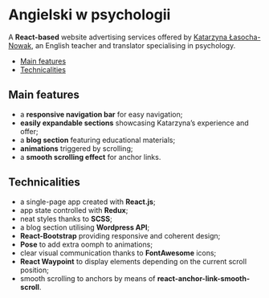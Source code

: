 # Angielski w psychologii

A **React-based** website advertising services offered by [Katarzyna Łasocha-Nowak](https://angielskiwpsychologii.pl/), an English teacher and translator specialising in psychology.

* [Main features](#main-features)
* [Technicalities](#technicalities)

## Main features

* a **responsive navigation bar** for easy navigation;
* **easily expandable sections** showcasing Katarzyna’s experience and offer;
* a **blog section** featuring educational materials;
* **animations** triggered by scrolling;
* a **smooth scrolling effect** for anchor links.

## Technicalities

* a single-page app created with **React.js**;
* app state controlled with **Redux**;
* neat styles thanks to **SCSS**;
* a blog section utilising **Wordpress API**;
* **React-Bootstrap** providing responsive and coherent design;
* **Pose** to add extra oomph to animations;
* clear visual communication thanks to **FontAwesome** icons;
* **React Waypoint** to display elements depending on the current scroll position;
* smooth scrolling to anchors by means of **react-anchor-link-smooth-scroll**.
